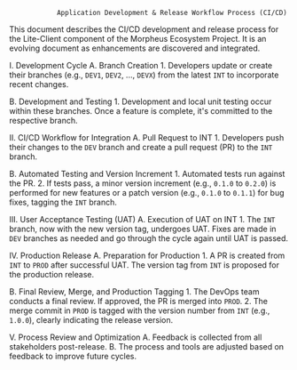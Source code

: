                 Application Development & Release Workflow Process (CI/CD)


This document describes the CI/CD development and release process for the Lite-Client component of the Morpheus Ecosystem Project. It is an evolving document as enhancements are discovered and integrated.


I. Development Cycle
  A. Branch Creation
     1. Developers update or create their branches (e.g., `DEV1`, `DEV2`, ..., `DEVX`) from the latest `INT` to incorporate recent changes.

  B. Development and Testing
     1. Development and local unit testing occur within these branches. Once a feature is complete, it's committed to the respective branch.

II. CI/CD Workflow for Integration
  A. Pull Request to INT
    1. Developers push their changes to the `DEV` branch and create a pull request (PR) to the `INT` branch. 

  B. Automated Testing and Version Increment
    1. Automated tests run against the PR.
    2. If tests pass, a minor version increment (e.g., `0.1.0` to `0.2.0`) is performed for new features or a patch version (e.g., `0.1.0` to `0.1.1`) for bug fixes, tagging the `INT` branch.

III. User Acceptance Testing (UAT)
  A. Execution of UAT on INT
     1. The `INT` branch, now with the new version tag, undergoes UAT. Fixes are made in `DEV` branches as needed and go through the cycle again until UAT is passed.

IV. Production Release
  A. Preparation for Production
     1. A PR is created from `INT` to `PROD` after successful UAT. The version tag from `INT` is proposed for the production release.

  B. Final Review, Merge, and Production Tagging
    1. The DevOps team conducts a final review. If approved, the PR is merged into `PROD`.
    2. The merge commit in `PROD` is tagged with the version number from `INT` (e.g., `1.0.0`), clearly indicating the release version.

V. Process Review and Optimization
   A. Feedback is collected from all stakeholders post-release.
   B. The process and tools are adjusted based on feedback to improve future cycles.
